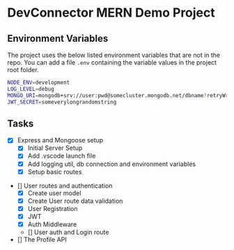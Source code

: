 # DevConnector MERN Demo Project


## Environment Variables

The project uses the below listed environment variables that are not in the repo. You can add a file `.env` containing the variable values in the project root folder.

```bash
NODE_ENV=development
LOG_LEVEL=debug
MONGO_URI=mongodb+srv://user:pwd@somecluster.mongodb.net/dbname?retryWrites=true&w=majority
JWT_SECRET=someverylongrandomstring
```

## Tasks

- [x] Express and Mongoose setup
  - [x] Initial Server Setup
  - [x] Add .vscode launch file
  - [x] Add logging util, db connection and environment variables
  - [x] Setup basic routes
- [] User routes and authentication
  - [x] Create user model
  - [x] Create User route data validation
  - [x] User Registration
  - [x] JWT
  - [x] Auth Middleware
  - [] User auth and Login route
- [] The Profile API
